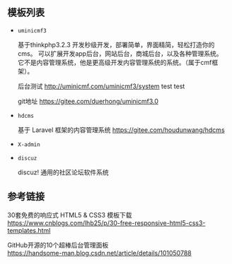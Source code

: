 ## 模板列表

- `uminicmf3`

  基于thinkphp3.2.3
  开发秒级开发，部署简单，界面精简，轻松打造你的cms。
  可以扩展开发app后台，网站后台，商城后台，以及各种管理系统。
  它不是内容管理系统，他是更高级开发内容管理系统的系统。（属于cmf框架）。

  后台测试
  http://uminicmf.com/uminicmf3/system
  test  test

  git地址
  https://gitee.com/duerhong/uminicmf3.0

- `hdcms`

  基于 Laravel 框架的内容管理系统
  https://gitee.com/houdunwang/hdcms

- `X-admin`

- `discuz`

  discuz!	通用的社区论坛软件系统



## 参考链接

30套免费的响应式 HTML5 & CSS3 模板下载  
https://www.cnblogs.com/lhb25/p/30-free-responsive-html5-css3-templates.html

GitHub开源的10个超棒后台管理面板  
https://handsome-man.blog.csdn.net/article/details/101050788

